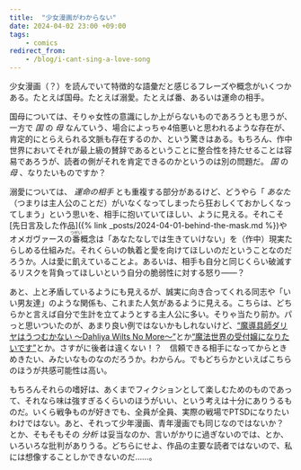 ```yaml
---
title:  "少女漫画がわからない"
date: 2024-04-02 23:00 +09:00
tags:
    - comics
redirect_from:
    - /blog/i-cant-sing-a-love-song
---
```


少女漫画（？）を読んでいて特徴的な語彙だと感じるフレーズや概念がいくつかある。たとえば国母。たとえば溺愛。たとえば番、あるいは運命の相手。

国母については、そりゃ女性の意識にしか上がらないものであろうとも思うが、一方で _国_ の _母_ なんていう、場合によっちゃ4倍悪いと思われるような存在が、肯定的にとらえられる文脈も存在するのか、という驚きはある。もちろん、作中世界においてそれが最上級の賛辞であるということに整合性を持たせることは容易であろうが、読者の側がそれを肯定できるのかというのは別の問題だ。 _国_ の _母_ 、なりたいものですか？

溺愛については、 _運命の相手_ とも重複する部分があるけど、どうやら「 _あなた_ （つまりは主人公のことだ）がいなくなってしまったら狂おしくておかしくなってしまう」という思いを、相手に抱いていてほしい、ように見える。それこそ[先日言及した作品]({% link _posts/2024-04-01-behind-the-mask.md %})やオメガヴァースの<ruby>番<rp>(</rp><rt>つがい</rt><rp>)</rp></ruby>概念は「あなたなしでは生きていけない」を（作中）現実たらしめる仕組みだ。それくらいの執着と愛を向けてほしいのだということなのだろうか。人は愛に飢えていることよ。あるいは、相手も自分と同じくらい破滅するリスクを背負ってほしいという自分の脆弱性に対する怒り――？

あと、上と矛盾しているようにも見えるが、誠実に向き合ってくれる同志や「いい男友達」のような関係も、これまた人気があるように見える。こちらは、どちらかと言えば自分で生計を立てようとする主人公に多い。そりゃ当たり前か。パっと思いついたのが、あまり良い例ではないかもしれないけど、[“魔導具師ダリヤはうつむかない ～Dahliya Wilts No More～”](https://magcomi.com/episode/10834108156763618313)とか[“魔法世界の受付嬢になりたいです”](https://comic-walker.com/detail/KC_001991_S?episodeType=first)とか。さすがに後者は違くない！？　信頼できる相手になってからときめきたい、みたいなものなのだろうか。わからん。でもどちらかといえばこちらのほうが共感可能性は高い。

もちろんそれらの嗜好は、あくまでフィクションとして楽しむためのものであって、それなら味は強すぎるくらいのほうがいい、という考えは十分にありうるものだ。いくら戦争ものが好きでも、全員が全員、実際の戦場でPTSDになりたいわけではない。あと、それって少年漫画、青年漫画でも同じなのではないか？　とか、そもそもその _分析_ は妥当なのか、言いがかりに過ぎないのでは、とか、いろいろな批判がありうる。どちらにせよ、作品の主要な読者ではないので、私には想像することしかできないのだ……。
